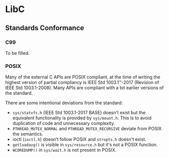 LibC
====

Standards Conformance
---------------------

### C99

To be filled.

### POSIX

Many of the external C APIs are POSIX compliant, at the time of writing the
highest version of partial compliancy is IEEE Std 1003.1™-2017 (Revision of IEEE
Std 1003.1-2008). Many APIs are compliant with a bit earlier versions of the
standard.

There are some intentional deviations from the standard:

- `sys/statvfs.h` (IEEE Std 1003.1-2017 BASE) doesn't exist but the equivalent
  functionality is provided by `sys/mount.h`. This is to avoid duplication of
  code and unnecessary complexity.
- `PTHREAD_MUTEX_NORMAL` and `PTHREAD_MUTEX_RECURSIVE` deviate from POSIX the
  semantics.
- ioctl (`ioctl.h`) doesn't follow POSIX and `stropts.h` doesn't exist.
- `getloadavg()` is visible in `sys/resource.h` but it's not a POSIX function.
- `WCOREDUMP()` in `sys/wait.h` is not present in POSIX.
